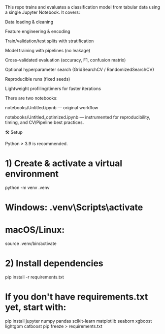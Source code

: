 This repo trains and evaluates a classification model from tabular data using a single Jupyter Notebook. It covers:

Data loading & cleaning

Feature engineering & encoding

Train/validation/test splits with stratification

Model training with pipelines (no leakage)

Cross-validated evaluation (accuracy, F1, confusion matrix)

Optional hyperparameter search (GridSearchCV / RandomizedSearchCV)

Reproducible runs (fixed seeds)

Lightweight profiling/timers for faster iterations

There are two notebooks:

notebooks/Untitled.ipynb — original workflow

notebooks/Untitled_optimized.ipynb — instrumented for reproducibility, timing, and CV/Pipeline best practices.

🛠️ Setup

Python ≥ 3.9 is recommended.

# 1) Create & activate a virtual environment
python -m venv .venv
# Windows: .venv\Scripts\activate
# macOS/Linux:
source .venv/bin/activate

# 2) Install dependencies
pip install -r requirements.txt

# If you don't have requirements.txt yet, start with:
pip install jupyter numpy pandas scikit-learn matplotlib seaborn xgboost lightgbm catboost
pip freeze > requirements.txt





